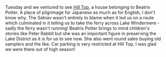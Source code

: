 Tuesday and we ventured to see [Hill Top](https://www.nationaltrust.org.uk/hill-top), a house
belonging to Beatrix Potter.  A place of pilgrimage for Japanese as much as for English, I
don't know why.  The Satnav wasn't entirely to blame when it led us on a route which culminated
in it telling us to take the ferry across Lake Windermere - sadly the ferry wasn't running!
Beatrix Potter brings to mind children's stories like Peter Rabbit but she was an
important figure in preserving the Lake District as it is for us to see now.  She also
went round sales buying old samplers and the like.  Car parking is very restricted at Hill Top,
I was glad we were there out of high season!
